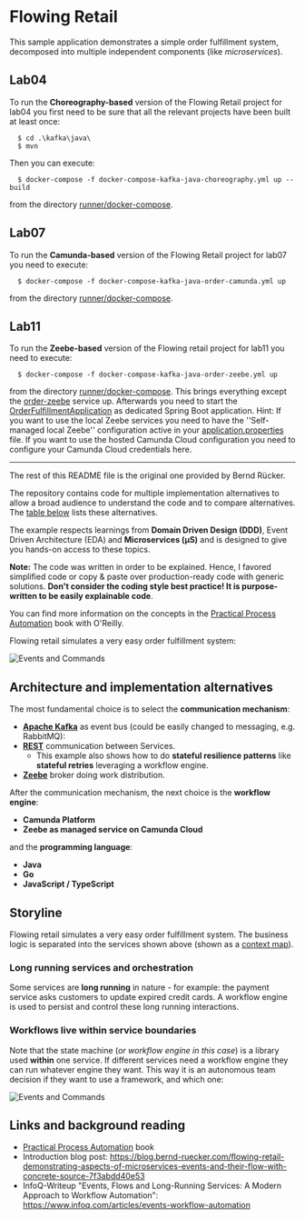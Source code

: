 # Flowing Retail

This sample application demonstrates a simple order fulfillment system, decomposed into multiple independent components (like _microservices_).

## Lab04 

To run the **Choreography-based** version of the Flowing Retail project for lab04 you first need to be sure that all
the relevant projects have been built at least once:

```
  $ cd .\kafka\java\
  $ mvn
```

Then you can execute:

```
  $ docker-compose -f docker-compose-kafka-java-choreography.yml up --build
```
from the directory [runner/docker-compose](runner/docker-compose).

## Lab07

To run the **Camunda-based** version of the Flowing Retail project for lab07 you need to execute:

```
  $ docker-compose -f docker-compose-kafka-java-order-camunda.yml up
```
from the directory [runner/docker-compose](runner/docker-compose).

## Lab11

To run the **Zeebe-based** version of the Flowing retail project for lab11 you need to execute:
```
  $ docker-compose -f docker-compose-kafka-java-order-zeebe.yml up
```
from the directory [runner/docker-compose](runner/docker-compose). This brings everything except the [order-zeebe](/kafka/java/order-zeebe) service up.
Afterwards you need to start the [OrderFulfillmentApplication](/kafka/java/order-zeebe/src/main/java/io/flowing/retail/kafka/order/OrderFulfillmentApplication.java) as dedicated Spring Boot application.
Hint: If you want to use the local Zeebe services you need to have the ''Self-managed local Zeebe'' configuration
active in your [application.properties](/kafka/java/order-zeebe/src/main/resources/application.properties) file. If you want
to use the hosted Camunda Cloud configuration you need to configure your Camunda Cloud credentials here.

---
The rest of this README file is the original one provided by Bernd Rücker.

The repository contains code for multiple implementation alternatives to allow a broad audience to understand the code and to compare alternatives. The [table below](#alternatives) lists these alternatives.

The example respects learnings from **Domain Driven Design (DDD)**, Event Driven Architecture (EDA) and **Microservices (µS)** and is designed to give you hands-on access to these topics.

**Note:** The code was written in order to be explained. Hence, I favored simplified code or copy & paste over production-ready code with generic solutions. **Don't consider the coding style best practice! It is purpose-written to be easily explainable code**.

You can find more information on the concepts in the [Practical Process Automation](https://processautomationbook.com/) book with O'Reilly.

Flowing retail simulates a very easy order fulfillment system:

![Events and Commands](docs/workflow-in-service.png)

<a name = "alternatives"></a>

## Architecture and implementation alternatives

The most fundamental choice is to select the **communication mechanism**:

* **[Apache Kafka](kafka/)** as event bus (could be easily changed to messaging, e.g. RabbitMQ): [](docs/architecture.png)
* **[REST](rest/)** communication between Services.
  * This example also shows how to do **stateful resilience patterns** like **stateful retries** leveraging a workflow engine.
* **[Zeebe](zeebe/)** broker doing work distribution.

After the communication mechanism, the next choice is the **workflow engine**:

* **Camunda Platform**
* **Zeebe as managed service on Camunda Cloud**

and the **programming language**:

* **Java**
* **Go**
* **JavaScript / TypeScript**

## Storyline

Flowing retail simulates a very easy order fulfillment system. The business logic is separated into the services shown above (shown as a [context map](https://www.infoq.com/articles/ddd-contextmapping)).

### Long running services and orchestration

Some services are **long running** in nature - for example: the payment service asks customers to update expired credit cards. A workflow engine is used to persist and control these long running interactions.

### Workflows live within service boundaries

Note that the state machine (_or workflow engine in this case_) is a library used **within** one service. If different services need a workflow engine they can  run whatever engine they want. This way it is an autonomous team decision if they want to use a framework, and which one:

![Events and Commands](docs/workflow-in-service.png)



## Links and background reading

* [Practical Process Automation](https://processautomationbook.com/) book
* Introduction blog post: https://blog.bernd-ruecker.com/flowing-retail-demonstrating-aspects-of-microservices-events-and-their-flow-with-concrete-source-7f3abdd40e53
* InfoQ-Writeup "Events, Flows and Long-Running Services: A Modern Approach to Workflow Automation": https://www.infoq.com/articles/events-workflow-automation

